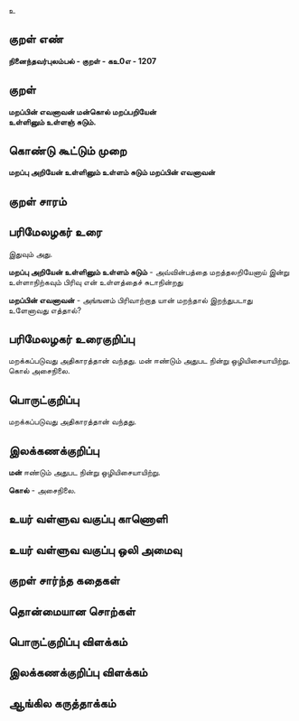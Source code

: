 உ

## குறள் எண் 

**நினைந்தவர்புலம்பல் - குறள் - கஉ0எ - 1207**

## குறள் 

**மறப்பின் எவனாவன் மன்கொல் மறப்பறியேன்  
உள்ளினும் உள்ளஞ் சுடும்.** 

## கொண்டு கூட்டும் முறை

**மறப்பு அறியேன் உள்ளினும் உள்ளம் சுடும் மறப்பின் எவனாவன்**

## குறள் சாரம் 


## பரிமேலழகர் உரை

இதுவும் அது. 

**மறப்பு அறியேன் உள்ளினும் உள்ளம் சுடும்** - அவ்வின்பத்தை மறத்தலறியேனாய் இன்று உள்ளாநிற்கவும் பிரிவு என் உள்ளத்தைச் சுடாநின்றது 

**மறப்பின் எவனாவன்** - அங்ஙனம் பிரிவாற்றாத யான் மறந்தால் இறந்துபடாது உளேனாவது எத்தால்?

## பரிமேலழகர் உரைகுறிப்பு   

மறக்கப்படுவது அதிகாரத்தான் வந்தது. மன் ஈண்டும் அதுபட நின்று ஒழியிசையாயிற்று. கொல் அசைநிலை.

## பொருட்குறிப்பு 

மறக்கப்படுவது அதிகாரத்தான் வந்தது.

## இலக்கணக்குறிப்பு  

**மன்** ஈண்டும் அதுபட நின்று ஒழியிசையாயிற்று. 

**கொல்** - அசைநிலை.

## உயர் வள்ளுவ வகுப்பு காணொளி


## உயர் வள்ளுவ வகுப்பு ஒலி அமைவு 

 
## குறள் சார்ந்த கதைகள் 


## தொன்மையான சொற்கள்


## பொருட்குறிப்பு விளக்கம்


## இலக்கணக்குறிப்பு விளக்கம்


## ஆங்கில கருத்தாக்கம் 


